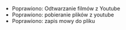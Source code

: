 - Poprawiono: Odtwarzanie filmów z Youtube
- Poprawiono: pobieranie plików z youtube
- Poprawiono: zapis mowy do pliku